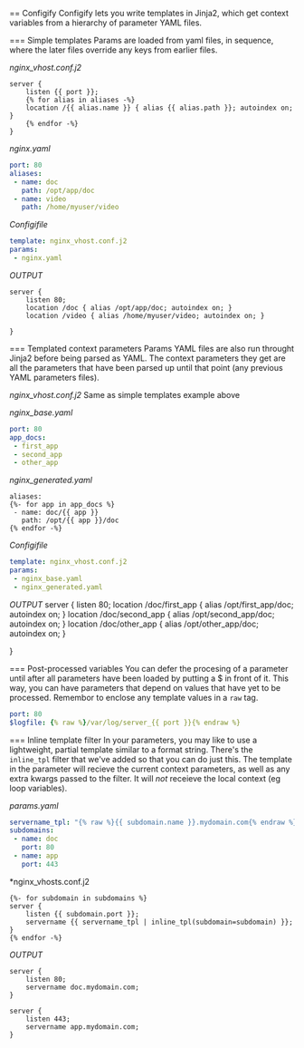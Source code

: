 == Configify
Configify lets you write templates in Jinja2, which get context variables from
a hierarchy of parameter YAML files.

=== Simple templates
Params are loaded from yaml files, in sequence, where the later files override
any keys from earlier files.

*nginx_vhost.conf.j2*
```
server {
    listen {{ port }};
    {% for alias in aliases -%}
    location /{{ alias.name }} { alias {{ alias.path }}; autoindex on; }
    {% endfor -%}
}
```

*nginx.yaml*
```yaml
port: 80
aliases:
 - name: doc
   path: /opt/app/doc
 - name: video
   path: /home/myuser/video
```

*Configifile*
```yaml
template: nginx_vhost.conf.j2
params:
 - nginx.yaml
```

*OUTPUT*
```
server {
    listen 80;
    location /doc { alias /opt/app/doc; autoindex on; }
    location /video { alias /home/myuser/video; autoindex on; }

}
```

=== Templated context parameters
Params YAML files are also run throught Jinja2 before being parsed as YAML.
The context parameters they get are all the parameters that have been parsed
up until that point (any previous YAML parameters files).

*nginx_vhost.conf.j2*
Same as simple templates example above

*nginx_base.yaml*
```yaml
port: 80
app_docs:
 - first_app
 - second_app
 - other_app
```

*nginx_generated.yaml*
```
aliases:
{%- for app in app_docs %}
 - name: doc/{{ app }}
   path: /opt/{{ app }}/doc
{% endfor -%}
```

*Configifile*
```yaml
template: nginx_vhost.conf.j2
params:
 - nginx_base.yaml
 - nginx_generated.yaml
```

*OUTPUT*
server {
    listen 80;
    location /doc/first_app { alias /opt/first_app/doc; autoindex on; }
    location /doc/second_app { alias /opt/second_app/doc; autoindex on; }
    location /doc/other_app { alias /opt/other_app/doc; autoindex on; }

}

=== Post-processed variables
You can defer the procesing of a parameter until after all parameters have been
loaded by putting a $ in front of it. This way, you can have parameters that
depend on values that have yet to be processed. Remembor to enclose any template
values in a `raw` tag.

```yaml
port: 80
$logfile: {% raw %}/var/log/server_{{ port }}{% endraw %}
```

=== Inline template filter
In your parameters, you may like to use a lightweight, partial template similar
to a format string. There's the `inline_tpl` filter that we've added so
that you can do just this. The template in the parameter will recieve the
current context parameters, as well as any extra kwargs passed to the filter.
It will _not_ receieve the local context (eg loop variables).

*params.yaml*
```yaml
servername_tpl: "{% raw %}{{ subdomain.name }}.mydomain.com{% endraw %}"
subdomains:
 - name: doc
   port: 80
 - name: app
   port: 443
```

*nginx_vhosts.conf.j2
```
{%- for subdomain in subdomains %}
server {
    listen {{ subdomain.port }};
    servername {{ servername_tpl | inline_tpl(subdomain=subdomain) }};
}
{% endfor -%}
```

*OUTPUT*
```
server {
    listen 80;
    servername doc.mydomain.com;
}

server {
    listen 443;
    servername app.mydomain.com;
}
```

